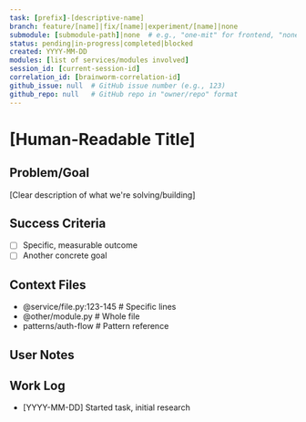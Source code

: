 ```yaml
---
task: [prefix]-[descriptive-name]
branch: feature/[name]|fix/[name]|experiment/[name]|none
submodule: [submodule-path]|none  # e.g., "one-mit" for frontend, "none" for main repo
status: pending|in-progress|completed|blocked
created: YYYY-MM-DD
modules: [list of services/modules involved]
session_id: [current-session-id]
correlation_id: [brainworm-correlation-id]
github_issue: null  # GitHub issue number (e.g., 123)
github_repo: null   # GitHub repo in "owner/repo" format
---
```


# [Human-Readable Title]

## Problem/Goal
[Clear description of what we're solving/building]

## Success Criteria
- [ ] Specific, measurable outcome
- [ ] Another concrete goal

## Context Files
<!-- Added by context-gathering agent or manually -->
- @service/file.py:123-145  # Specific lines
- @other/module.py          # Whole file
- patterns/auth-flow        # Pattern reference

## User Notes
<!-- Any specific notes or requirements from the developer -->

## Work Log
<!-- Updated as work progresses -->
- [YYYY-MM-DD] Started task, initial research
